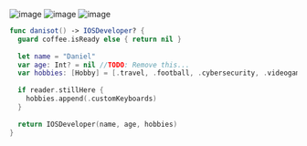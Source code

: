 ![image](https://img.shields.io/badge/Swift-FA7343?style=for-the-badge&logo=swift&logoColor=white)
![image](https://img.shields.io/badge/Xcode-007ACC?style=for-the-badge&logo=Xcode&logoColor=white)
![image](https://img.shields.io/badge/GIT-E44C30?style=for-the-badge&logo=git&logoColor=white)
```swift
func danisot() -> IOSDeveloper? {
  guard coffee.isReady else { return nil }
  
  let name = "Daniel"
  var age: Int? = nil //TODO: Remove this...
  var hobbies: [Hobby] = [.travel, .football, .cybersecurity, .videogames]
  
  if reader.stillHere {
    hobbies.append(.customKeyboards)
  }
  
  return IOSDeveloper(name, age, hobbies)
}

```

<!---
danisot/danisot is a ✨ special ✨ repository because its `README.md` (this file) appears on your GitHub profile.
You can click the Preview link to take a look at your changes.
--->
